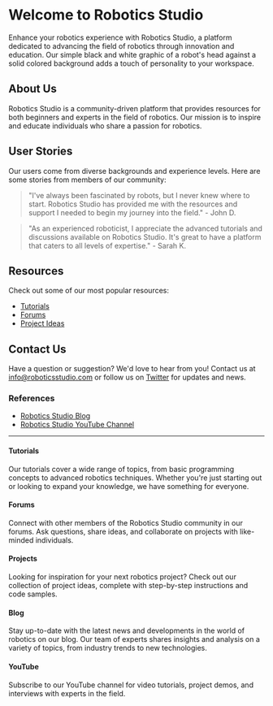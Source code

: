 <!--font:Cinzel Decorative-->

# Welcome to Robotics Studio

Enhance your robotics experience with Robotics Studio, a platform dedicated to advancing the field of robotics through innovation and education. Our simple black and white graphic of a robot's head against a solid colored background adds a touch of personality to your workspace.

## About Us
Robotics Studio is a community-driven platform that provides resources for both beginners and experts in the field of robotics. Our mission is to inspire and educate individuals who share a passion for robotics.

## User Stories
Our users come from diverse backgrounds and experience levels. Here are some stories from members of our community:

> "I've always been fascinated by robots, but I never knew where to start. Robotics Studio has provided me with the resources and support I needed to begin my journey into the field." - John D.

> "As an experienced roboticist, I appreciate the advanced tutorials and discussions available on Robotics Studio. It's great to have a platform that caters to all levels of expertise." - Sarah K.

## Resources
Check out some of our most popular resources:

- [Tutorials](#tutorials)
- [Forums](#forums)
- [Project Ideas](#projects)

## Contact Us
Have a question or suggestion? We'd love to hear from you! Contact us at [info@roboticsstudio.com](mailto:info@roboticsstudio.com) or follow us on [Twitter](#twitter) for updates and news.

### References
- [Robotics Studio Blog](#blog)
- [Robotics Studio YouTube Channel](#youtube)

---

#### Tutorials
Our tutorials cover a wide range of topics, from basic programming concepts to advanced robotics techniques. Whether you're just starting out or looking to expand your knowledge, we have something for everyone.

#### Forums
Connect with other members of the Robotics Studio community in our forums. Ask questions, share ideas, and collaborate on projects with like-minded individuals.

#### Projects
Looking for inspiration for your next robotics project? Check out our collection of project ideas, complete with step-by-step instructions and code samples.

#### Blog
Stay up-to-date with the latest news and developments in the world of robotics on our blog. Our team of experts shares insights and analysis on a variety of topics, from industry trends to new technologies.

#### YouTube
Subscribe to our YouTube channel for video tutorials, project demos, and interviews with experts in the field.

<!--

Write me content for website with wallpaper which alt text is:

"A wallpaper with a simple black and white graphic of a robot's head, against a solid colored background."

The name/title of the page should not be 1:1 copy of the alt text but rather a real content of the website which is using this wallpaper.

- Use markdown format 
- Start with heading
- Heading should be short and concise
- The content should look like a real website 
- The website should not be about the wallpaper, wallpaper is just a related background
- Heading should be contain work "wallpaper" or "background"
- Include real sections like references, contact, user stories, etc. use things relevant to the page purpose.
- Feel free to use structure like headings, bullets, numbering, blockquotes, paragraphs, horizontal lines, etc.
- You can use formatting like bold or _italic_
- You can include UTF-8 emojis
- Links should be only #hash anchors (and you can refer to the document itself)
- Do not include images


---


# Robotics Studio Wallpaper

Welcome to Robotics Studio, a platform for all things robotics! Our wallpaper featuring a simple black and white graphic of a robot's head against a solid colored background is the perfect addition to your workspace. 

## About Us
At Robotics Studio, we are dedicated to advancing the field of robotics through innovation and education. Our platform provides resources for both beginners and experts in the field, including tutorials, forums, and project ideas. Join our community of like-minded individuals who share a passion for robotics.

## User Stories
Our users come from a variety of backgrounds and experience levels. Here are some stories from members of our community:

> "I was always interested in robotics but didn't know where to start. Robotics Studio provided me with the resources and support I needed to begin my journey into the field." - John D.

> "As an experienced roboticist, I appreciate the advanced tutorials and discussions available on Robotics Studio. It's great to have a platform that caters to all levels of expertise." - Sarah K.

## Resources
Check out some of our most popular resources:

- [Tutorials](#tutorials)
- [Forums](#forums)
- [Project Ideas](#projects)

## Contact Us
Have a question or suggestion? We'd love to hear from you! Contact us at [info@roboticsstudio.com](mailto:info@roboticsstudio.com) or follow us on [Twitter](#twitter) for updates and news.

### References
- [Robotics Studio Blog](#blog)
- [Robotics Studio YouTube Channel](#youtube)

---

#### Tutorials
Our tutorials cover a wide range of topics, from basic programming concepts to advanced robotics techniques. Whether you're just starting out or looking to expand your knowledge, we have something for everyone.

#### Forums
Connect with other members of the Robotics Studio community in our forums. Ask questions, share ideas, and collaborate on projects with like-minded individuals.

#### Projects
Looking for inspiration for your next robotics project? Check out our collection of project ideas, complete with step-by-step instructions and code samples.

#### Blog
Stay up-to-date with the latest news and developments in the world of robotics on our blog. Our team of experts shares insights and analysis on a variety of topics, from industry trends to new technologies.

#### YouTube
Subscribe to our YouTube channel for video tutorials, project demos, and interviews with experts in the field.


---


Heading should not include word "wallpaper". The website should not be about the wallpaper itself, wallpaper is just a related background, rewrite whole content.


---


# Welcome to Robotics Studio

Enhance your robotics experience with Robotics Studio, a platform dedicated to advancing the field of robotics through innovation and education. Our simple black and white graphic of a robot's head against a solid colored background adds a touch of personality to your workspace.

## About Us
Robotics Studio is a community-driven platform that provides resources for both beginners and experts in the field of robotics. Our mission is to inspire and educate individuals who share a passion for robotics.

## User Stories
Our users come from diverse backgrounds and experience levels. Here are some stories from members of our community:

> "I've always been fascinated by robots, but I never knew where to start. Robotics Studio has provided me with the resources and support I needed to begin my journey into the field." - John D.

> "As an experienced roboticist, I appreciate the advanced tutorials and discussions available on Robotics Studio. It's great to have a platform that caters to all levels of expertise." - Sarah K.

## Resources
Check out some of our most popular resources:

- [Tutorials](#tutorials)
- [Forums](#forums)
- [Project Ideas](#projects)

## Contact Us
Have a question or suggestion? We'd love to hear from you! Contact us at [info@roboticsstudio.com](mailto:info@roboticsstudio.com) or follow us on [Twitter](#twitter) for updates and news.

### References
- [Robotics Studio Blog](#blog)
- [Robotics Studio YouTube Channel](#youtube)

---

#### Tutorials
Our tutorials cover a wide range of topics, from basic programming concepts to advanced robotics techniques. Whether you're just starting out or looking to expand your knowledge, we have something for everyone.

#### Forums
Connect with other members of the Robotics Studio community in our forums. Ask questions, share ideas, and collaborate on projects with like-minded individuals.

#### Projects
Looking for inspiration for your next robotics project? Check out our collection of project ideas, complete with step-by-step instructions and code samples.

#### Blog
Stay up-to-date with the latest news and developments in the world of robotics on our blog. Our team of experts shares insights and analysis on a variety of topics, from industry trends to new technologies.

#### YouTube
Subscribe to our YouTube channel for video tutorials, project demos, and interviews with experts in the field.

-->
